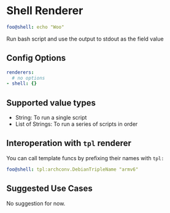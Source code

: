 # Shell Renderer

```yaml
foo@shell: echo "Woo"
```

Run bash script and use the output to stdout as the field value

## Config Options

```yaml
renderers:
  # no options
- shell: {}
```

## Supported value types

- String: To run a single script
- List of Strings: To run a series of scripts in order

## Interoperation with `tpl` renderer

You can call template funcs by prefixing their names with `tpl:`

```yaml
foo@shell: tpl:archconv.DebianTripleName "armv6"
```

## Suggested Use Cases

No suggestion for now.
